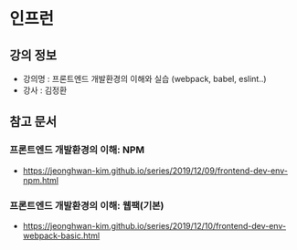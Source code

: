 # 인프런

## 강의 정보

- 강의명 : 프론트엔드 개발환경의 이해와 실습 (webpack, babel, eslint..)
- 강사 : 김정환


## 참고 문서

### 프론트엔드 개발환경의 이해: NPM

- https://jeonghwan-kim.github.io/series/2019/12/09/frontend-dev-env-npm.html


### 프론트엔드 개발환경의 이해: 웹팩(기본)

- https://jeonghwan-kim.github.io/series/2019/12/10/frontend-dev-env-webpack-basic.html

